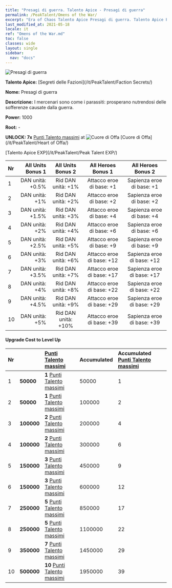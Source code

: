 ```yaml
---
title: "Presagi di guerra. Talento Apice - Presagi di guerra"
permalink: /PeakTalent/Omens of the War/
excerpt: "Era of Chaos Talento Apice Presagi di guerra. Talento Apice Presagi di guerra. Presagi di guerra"
last_modified_at: 2021-05-18
locale: it
ref: "Omens of the War.md"
toc: false
classes: wide
layout: single
sidebar:
  nav: "docs"
---
```


  ![Presagi di guerra](/images/pt/talent_3012.png)

  **Talento Apice:** [Segreti delle Fazioni](/it/PeakTalent/Faction Secrets/)

  **Nome:** Presagi di guerra

  **Descrizione:** I mercenari sono come i parassiti: prosperano nutrendosi delle sofferenze causate dalla guerra.

  **Power:** 1000

  **Root:** -

  **UNLOCK: 7x** [Punti Talento massimi](/ItemsIT/con_934/) at ![Cuore di Offa](/images/pt/talent_3008.png) [Cuore di Offa](/it/PeakTalent/Heart of Offa/)

  [Talento Apice EXP](/it/PeakTalent/Peak Talent EXP/)

  | Nr | All Units Bonus 1 | All Units Bonus 2 | All Heroes Bonus 1 | All Heroes Bonus 2 |
  |:---|--------------:|:-------------:|:-------------:|:-------------:|
  | 1 | DAN unità: +0.5% | Rid DAN unità: +1% | Attacco eroe di base: +1 | Sapienza eroe di base: +1 |
  | 2 | DAN unità: +1% | Rid DAN unità: +2% | Attacco eroe di base: +2 | Sapienza eroe di base: +2 |
  | 3 | DAN unità: +1.5% | Rid DAN unità: +3% | Attacco eroe di base: +4 | Sapienza eroe di base: +4 |
  | 4 | DAN unità: +2% | Rid DAN unità: +4% | Attacco eroe di base: +6 | Sapienza eroe di base: +6 |
  | 5 | DAN unità: +2.5% | Rid DAN unità: +5% | Attacco eroe di base: +9 | Sapienza eroe di base: +9 |
  | 6 | DAN unità: +3% | Rid DAN unità: +6% | Attacco eroe di base: +12 | Sapienza eroe di base: +12 |
  | 7 | DAN unità: +3.5% | Rid DAN unità: +7% | Attacco eroe di base: +17 | Sapienza eroe di base: +17 |
  | 8 | DAN unità: +4% | Rid DAN unità: +8% | Attacco eroe di base: +22 | Sapienza eroe di base: +22 |
  | 9 | DAN unità: +4.5% | Rid DAN unità: +9% | Attacco eroe di base: +29 | Sapienza eroe di base: +29 |
  | 10 | DAN unità: +5% | Rid DAN unità: +10% | Attacco eroe di base: +39 | Sapienza eroe di base: +39 |


#### Upgrade Cost to Level Up

  | Nr | <i class="fas fa-coins"/> | [Punti Talento massimi](/ItemsIT/con_934/) | Accumulated <i class="fas fa-coins"/> | Accumulated [Punti Talento massimi](/ItemsIT/con_934/) |
  |:---|:--------------|:-------------|:-------------|:-------------|
  | 1 | **50000** | **1** [Punti Talento massimi](/ItemsIT/con_934/) | 50000 | 1 |
  | 2 | **50000** | **1** [Punti Talento massimi](/ItemsIT/con_934/) | 100000 | 2 |
  | 3 | **100000** | **2** [Punti Talento massimi](/ItemsIT/con_934/) | 200000 | 4 |
  | 4 | **100000** | **2** [Punti Talento massimi](/ItemsIT/con_934/) | 300000 | 6 |
  | 5 | **150000** | **3** [Punti Talento massimi](/ItemsIT/con_934/) | 450000 | 9 |
  | 6 | **150000** | **3** [Punti Talento massimi](/ItemsIT/con_934/) | 600000 | 12 |
  | 7 | **250000** | **5** [Punti Talento massimi](/ItemsIT/con_934/) | 850000 | 17 |
  | 8 | **250000** | **5** [Punti Talento massimi](/ItemsIT/con_934/) | 1100000 | 22 |
  | 9 | **350000** | **7** [Punti Talento massimi](/ItemsIT/con_934/) | 1450000 | 29 |
  | 10 | **500000** | **10** [Punti Talento massimi](/ItemsIT/con_934/) | 1950000 | 39 |
